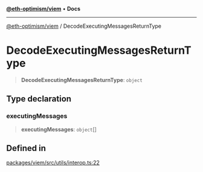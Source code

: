 [**@eth-optimism/viem**](../README.md) • **Docs**

***

[@eth-optimism/viem](../README.md) / DecodeExecutingMessagesReturnType

# DecodeExecutingMessagesReturnType

> **DecodeExecutingMessagesReturnType**: `object`

## Type declaration

### executingMessages

> **executingMessages**: `object`[]

## Defined in

[packages/viem/src/utils/interop.ts:22](https://github.com/ethereum-optimism/ecosystem/blob/c6de7f1b878b611a9ec2ae09ccf5f2ca7cfa2bce/packages/viem/src/utils/interop.ts#L22)

